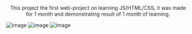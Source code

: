 <center>This project the first web-project on learning JS/HTML/CSS, it was made for 1 month and demonstrating result of 1 month of learning.<br></center>


![image](https://github.com/MentoJl/SFW-Searcher/assets/80547023/e33e2514-7773-4991-9d34-c5a0b7bbc534)
![image](https://github.com/MentoJl/SFW-Searcher/assets/80547023/05127695-6c43-4215-8f78-a6c6c64150fe)
![image](https://github.com/MentoJl/SFW-Searcher/assets/80547023/d2d20d77-bf89-40c3-b19f-d20e2585a3c6)
